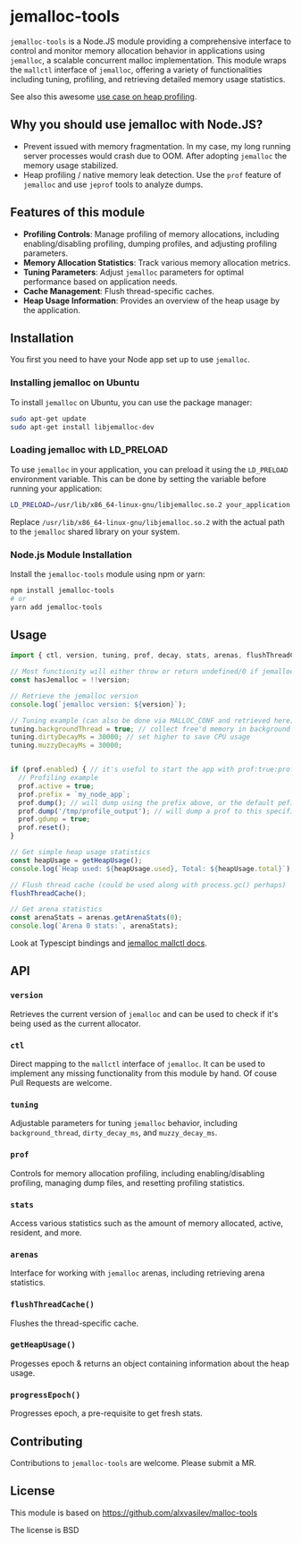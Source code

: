 # jemalloc-tools

`jemalloc-tools` is a Node.JS module providing a comprehensive interface to control and monitor memory allocation behavior in applications using `jemalloc`, a scalable concurrent malloc implementation. This module wraps the `mallctl` interface of `jemalloc`, offering a variety of functionalities including tuning, profiling, and retrieving detailed memory usage statistics.

See also this awesome [use case on heap profiling](https://github.com/jemalloc/jemalloc/wiki/Use-Case%3A-Heap-Profiling).

## Why you should use jemalloc with Node.JS?

- Prevent issued with memory fragmentation. In my case, my long running server processes would crash due to OOM. After adopting `jemalloc` the memory usage stabilized.
- Heap profiling / native memory leak detection. Use the `prof` feature of `jemalloc` and use `jeprof` tools to analyze dumps.


## Features of this module

- **Profiling Controls**: Manage profiling of memory allocations, including enabling/disabling profiling, dumping profiles, and adjusting profiling parameters.
- **Memory Allocation Statistics**: Track various memory allocation metrics.
- **Tuning Parameters**: Adjust `jemalloc` parameters for optimal performance based on application needs.
- **Cache Management**: Flush thread-specific caches.
- **Heap Usage Information**: Provides an overview of the heap usage by the application.

## Installation

You first you need to have your Node app set up to use `jemalloc`.

### Installing jemalloc on Ubuntu

To install `jemalloc` on Ubuntu, you can use the package manager:

```bash
sudo apt-get update
sudo apt-get install libjemalloc-dev
```

### Loading jemalloc with LD_PRELOAD

To use `jemalloc` in your application, you can preload it using the `LD_PRELOAD` environment variable. This can be done by setting the variable before running your application:

```bash
LD_PRELOAD=/usr/lib/x86_64-linux-gnu/libjemalloc.so.2 your_application
```

Replace `/usr/lib/x86_64-linux-gnu/libjemalloc.so.2` with the actual path to the `jemalloc` shared library on your system.

### Node.js Module Installation

Install the `jemalloc-tools` module using npm or yarn:

```bash
npm install jemalloc-tools
# or
yarn add jemalloc-tools
```

## Usage

```typescript
import { ctl, version, tuning, prof, decay, stats, arenas, flushThreadCache, getHeapUsage } from 'jemalloc-tools';

// Most functionity will either throw or return undefined/0 if jemalloc is not present.
const hasJemalloc = !!version; 

// Retrieve the jemalloc version
console.log(`jemalloc version: ${version}`);

// Tuning example (can also be done via MALLOC_CONF and retrieved here)
tuning.backgroundThread = true; // collect free'd memory in background threads
tuning.dirtyDecayMs = 30000; // set higher to save CPU usage
tuning.muzzyDecayMs = 30000;


if (prof.enabled) { // it's useful to start the app with prof:true:prof_enabled:false
  // Profiling example
  prof.active = true;
  prof.prefix = `my_node_app`;
  prof.dump(); // will dump using the prefix above, or the default pefix
  prof.dump('/tmp/profile_output'); // will dump a prof to this specified file
  prof.gdump = true;
  prof.reset();
}

// Get simple heap usage statistics
const heapUsage = getHeapUsage();
console.log(`Heap used: ${heapUsage.used}, Total: ${heapUsage.total}`);

// Flush thread cache (could be used along with process.gc() perhaps)
flushThreadCache();

// Get arena statistics
const arenaStats = arenas.getArenaStats(0);
console.log(`Arena 0 stats:`, arenaStats);
```

Look at Typescipt bindings and [jemalloc mallctl docs](https://jemalloc.net/jemalloc.3.html#mallctl_namespace).

## API

### `version`
Retrieves the current version of `jemalloc` and can be used to check if it's being used as the current allocator.

### `ctl`
Direct mapping to the `mallctl` interface of `jemalloc`. It can be used to implement any missing functionality from this module by hand. Of couse Pull Requests are welcome.

### `tuning`
Adjustable parameters for tuning `jemalloc` behavior, including `background_thread`, `dirty_decay_ms`, and `muzzy_decay_ms`.

### `prof`
Controls for memory allocation profiling, including enabling/disabling profiling, managing dump files, and resetting profiling statistics.

### `stats`
Access various statistics such as the amount of memory allocated, active, resident, and more.

### `arenas`
Interface for working with `jemalloc` arenas, including retrieving arena statistics.

### `flushThreadCache()`
Flushes the thread-specific cache.

### `getHeapUsage()`
Progesses epoch & returns an object containing information about the heap usage.

### `progressEpoch()`
Progresses epoch, a pre-requisite to get fresh stats.

## Contributing

Contributions to `jemalloc-tools` are welcome. Please submit a MR.

## License

This module is based on https://github.com/alxvasilev/malloc-tools

The license is BSD
